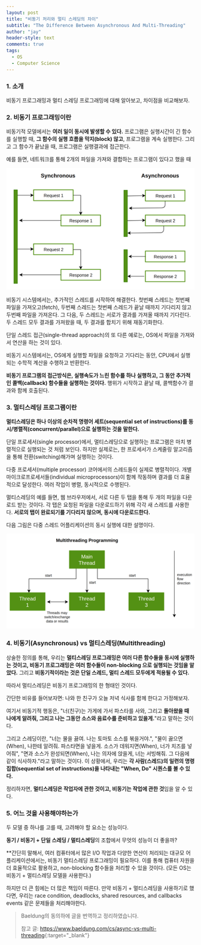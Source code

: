 ```yaml
---
layout: post
title: "비동기 처리와 멀티 스레딩의 차이"
subtitle: "The Difference Between Asynchronous And Multi-Threading"
author: "jay"
header-style: text
comments: true
tags:
  - OS
  - Computer Science
---
```


### 1. 소개

비동기 프로그래밍과 멀티 스레딩 프로그래밍에 대해 알아보고, 차이점을 비교해보자.

### 2. 비동기 프로그래밍이란

비동기적 모델에서는 **여러 일이 동시에 발생할 수 있다.** 프로그램은 실행시간이 긴 함수를 실행할 때, **그 함수의 실행 흐름을 막지(block) 않고**, 프로그램을 계속 실행한다. 그리고 그 함수가 끝났을 때, 프로그램은 실행결과에 접근한다. 

예를 들면, 네트워크를 통해 2개의 파일을 가져와 결합하는 프로그램이 있다고 했을 때

![sync-1024x658](\img\in-post\sync-1024x658.png)

비동기 시스템에서는, 추가적인 스레드를 시작하여 해결한다. 첫번째 스레드는 첫번째 파일을 가져오고(fetch), 두번째 스레드는 첫번째 스레드가 끝날 때까지 기다리지 않고 두번째 파일을 가져온다. 그 다음, 두 스레드는 서로가 결과를 가져올 때까지 기다린다. 두 스레드 모두 결과를 가져왔을 때, 두 결과를 합치기 위해 재동기화한다.

단일 스레드 접근(single-thread approach)의 또 다른 예로는, OS에서 파일을 가져와서 연산을 하는 것이 있다. 

비동기 시스템에서는, OS에게 실행할 파일을 요청하고 기다리는 동안, CPU에서 실행되는 수학적 계산을 수행하고 반환한다.

**비동기 프로그램의 접근방식은, 실행속도가 느린 함수를 하나 실행하고, 그 동안 추가적인 콜백(callback) 함수들을 실행하는 것이다.** 행위가 시작하고 끝날 때, 콜백함수가 결과와 함께 호출된다.

### 3. 멀티스레딩 프로그램이란

**멀티스레딩은 하나 이상의 순차적 명령어 세트(sequential set of instructions)를 동시/병렬적(concurrent/parallel)으로 실행하는 것을 말한다.**

단일 프로세서(single processor)에서, 멀티스레딩으로 실행하는 프로그램은 마치 병렬적으로 실행되는 것 처럼 보인다. 하지만 실제로는, 한 프로세서가 스케줄링 알고리즘을 통해 전환(switching)해가며 실행하는 것이다. 

다중 프로세서(multiple processor) 코어에서의 스레드들이 실제로 병렬적이다. 개별 마이크로프로세서들(individual microprocessors)이 함께 작동하며 결과를 더 효율적으로 달성한다. 여러 작업이 병렬, 동시적으로 수행된다.

멀티스레딩의 예를 들면, 웹 브라우저에서, 서로 다른 두 탭을 통해 두 개의 파일을 다운로드 받는 것이다. 각 탭은 요청된 파일을 다운로드하기 위해 각각 새 스레드를 사용한다. **서로의 탭이 완료되기를 기다리지 않으며, 동시에 다운로드한다.**

다음 그림은 다중 스레드 어플리케이션의 동시 실행에 대한 설명이다.

![multithreading-1024x514](\img\in-post\multithreading-1024x514.png)

### 4. 비동기(Asynchronous) vs 멀티스레딩(Multithreading)

상술한 정의를 통해, 우리는 **멀티스레딩 프로그래밍은 여러 다른 함수들을 동시에 실행하는 것이고, 비동기 프로그래밍은 여러 함수들이 non-blocking 으로 실행되는 것임을 알았다.** 그리고 **비동기적이라는 것은 단일 스레드, 멀티 스레드 모두에게 적용될 수 있다.**

따라서 멀티스레딩은 비동기 프로그래밍의 한 형태인 것이다.

간단한 비유를 들어보자면: 나와 한 친구가 오늘 저녁 식사를 함께 한다고 가정해보자.

여기서 비동기적 행동은, "너(친구)는 가게에 가서 파스타를 사와, 그리고 **돌아왔을 때 나에게 알려줘, 그리고 나는 그동안 소스와 음료수를 준비하고 있을게.**"라고 말하는 것이다.

그리고 스레딩이란, "너는 물을 끓여. 나는 토마토 소스를 볶을거야.", "물이 끓으면(When), 나한테 알려줘. 파스타면을 넣을게. 소스가 데워지면(When), 너가 치즈를 넣어줘", "면과 소스가 완성되면(When), 나는 의자에 앉을게, 너는 서빙해줘. 그 다음에 같이 식사하자."라고 말하는 것이다. 이 상황에서, 우리는 **각 사람(스레드)의 일련의 명령 집합(sequential set of instructions)을 나타내는 "When, Do" 시퀀스를 볼 수 있다.**

정리하자면, **멀티스레딩은 작업자에 관한 것이고, 비동기는 작업에 관한 것**임을 알 수 있다. 

### 5. 어느 것을 사용해야하는가

두 모델 중 하나를 고를 때, 고려해야 할 요소는 성능이다.

**동기 / 비동기 + 단일 스레딩 / 멀티스레딩**의 조합에서 무엇의 성능이 더 좋을까?

**간단히 말해서, 여러 컴퓨터에서 많은 I/O 작업과 다양한 연산이 처리되는 대규모 어플리케이션에서는, 비동기 멀티스레딩 프로그래밍이 필요하다. 이를 통해 컴퓨터 자원을 더 효율적으로 활용하고, non-blocking 함수들을 처리할 수 있을 것이다. (모든 OS는 비동기 + 멀티스레딩 모델을 사용한다.)

하지만 더 큰 힘에는 더 많은 책임이 따른다. 만약 비동기 + 멀티스레딩을 사용하기로 했다면, 우리는 race condition, deadlocks, shared resources, and callbacks events 같은 문제들을 처리해야한다.



> Baeldung의 동의하에 글을 번역하고 정리하였습니다.
>
> 참고 글: <https://www.baeldung.com/cs/async-vs-multi-threading>{:target="_blank"}